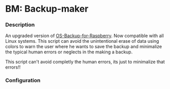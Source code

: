 # BM: Backup-maker
### Description
An upgraded version of [OS-Backup-for-Raspberry](https://github.com/davidahid/OS-Backup-for-Raspberry). Now compatible with all Linux systems. This script can avoid the unintentional erase of data using colors to warn the user where he wants to save the backup and minimalize the typical human errors or neglects in the making a backup.

This script can't avoid completly the human errors, its just to minimalize that errors!!

### Configuration
